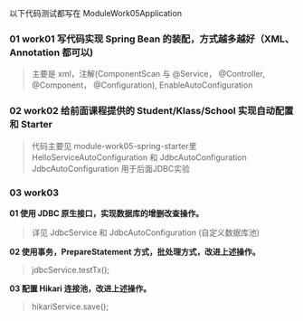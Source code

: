 以下代码测试都写在 ModuleWork05Application

### 01 work01 写代码实现 Spring Bean 的装配，方式越多越好（XML、Annotation 都可以)

>主要是 xml，注解(ComponentScan 与 @Service， @Controller, @Component， @Configuration),
EnableAutoConfiguration

### 02 work02 给前面课程提供的 Student/Klass/School 实现自动配置和 Starter
>代码主要见 module-work05-spring-starter里 HelloServiceAutoConfiguration 和 JdbcAutoConfiguration
JdbcAutoConfiguration 用于后面JDBC实验

### 03 work03  
**01 使用 JDBC 原生接口，实现数据库的增删改查操作。**
>详见 JdbcService 和 JdbcAutoConfiguration (自定义数据库池)


**02 使用事务，PrepareStatement 方式，批处理方式，改进上述操作。**
>jdbcService.testTx();

**03 配置 Hikari 连接池，改进上述操作。**
>hikariService.save(); 